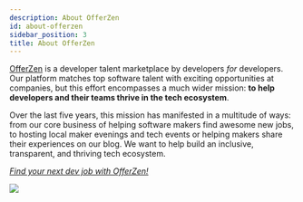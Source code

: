 ```yaml
---
description: About OfferZen
id: about-offerzen
sidebar_position: 3
title: About OfferZen
---
```


<head>
    <meta property="og:title" content="About OfferZen" />
    <meta property="og:type" content="article" />
    <meta property="og:url" content="https://www.developermentoring.guide/docs/introduction/about-offerzen" />
</head>

[OfferZen](https://www.offerzen.com) is a developer talent marketplace by developers _for_ developers. Our platform matches top software talent with exciting opportunities at companies, but this effort encompasses a much wider mission: **to help developers and their teams thrive in the tech ecosystem**.

Over the last five years, this mission has manifested in a multitude of ways: from our core business of helping software makers find awesome new jobs, to hosting local maker evenings and tech events or helping makers share their experiences on our blog. We want to help build an inclusive, transparent, and thriving tech ecosystem.

[*Find your next dev job with OfferZen!*](https://www.offerzen.com/?utm_source=github&utm_medium=thrive&utm_campaign=all_supply_traffic_handbook_both_github&utm_content=about-offerzen-cta)

![](<//img/assets/about-offerzen.png>)